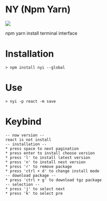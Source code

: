 # NY (Npm Yarn)

![](http://i.imgur.com/XSFQAnS.png)

npm yarn install terminal interface

# Installation

```command
> npm install nyi --global
```

# Use
```command
> nyi -p react -m save
```

# Keybind
```command
-- now version --
react is not install
-- installation --
* press space to next pagination
* press enter to install choose version
* press 'l' to install latest version
* press 'n' to install next version
* press 'r' to remove package
* press 'ctrl + d' to change install mode
-- download package --
* press 'ctrl + g' to download tgz package
-- selection --
* press 'j' to select next
* press 'k' to select pre
```
